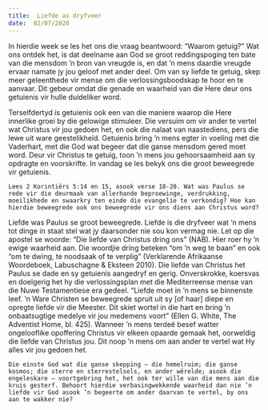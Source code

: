 ```yaml
---
title:  Liefde as dryfveer
date:  02/07/2020
---
```


In hierdie week se les het ons die vraag beantwoord: “Waarom getuig?” Wat ons ontdek het, is dat deelname aan God se groot reddingspoging ten bate van die mensdom ’n bron van vreugde is, en dat ’n mens daardie vreugde ervaar namate jy jou geloof met ander deel. Om van sy liefde te getuig, skep meer geleenthede vir mense om die verlossingsboodskap te hoor en te aanvaar. Dit gebeur omdat die genade en waarheid van die Here deur ons getuienis vir hulle duideliker word.

Terselfdertyd is getuienis ook een van die maniere waarop die Here innerlike groei by die gelowige stimuleer. Die versuim om vir ander te vertel wat Christus vir jou gedoen het, en ook die nalaat van naastediens, pers die lewe uit ware geestelikheid.  Getuienis bring ’n mens egter in voeling met die Vaderhart, met die God wat begeer dat die ganse mensdom gered moet word. Deur vir Christus te getuig, toon ’n mens jou gehoorsaamheid aan sy opdragte en voorskrifte. In vandag se les bekyk ons die groot beweegrede vir getuienis.

`Lees 2 Korintiërs 5:14 en 15, asook verse 18-20. Wat was Paulus se rede vir die deurmaak van allerhande beproewinge, verdrukking, moeilikhede en swaarkry ten einde die evangelie te verkondig? Hoe kan hierdie beweegrede ook ons beweegrede vir ons diens aan Christus word?`

Liefde was Paulus se groot beweegrede. Liefde is die dryfveer wat ’n mens tot dinge in staat stel wat jy daarsonder nie sou kon vermag nie. Let op die apostel se woorde: “Die liefde van Christus dring ons” (NAB). Hier roer hy ’n ewige waarheid aan. Die woordjie dring beteken “om ’n weg te baan” en ook “om te dwing, te noodsaak of te verplig” (Verklarende Afrikaanse Woordeboek, Labuschagne & Eksteen 2010). Die liefde van Christus het Paulus se dade en sy getuienis aangedryf en gerig. Onverskrokke, koersvas en doelgerig het hy die verlossingsplan met die Mediterreense mense van die Nuwe Testamentiese era gedeel. “Liefde moet in ’n mens se binnenste leef. ’n Ware Christen se beweegrede spruit uit sy [of haar] diepe en opregte liefde vir die Meester. Dit skiet wortel in die hart en bring ’n onbaatsugtige medelye vir jou medemens voort” (Ellen G. White, The Adventist Home, bl. 425). Wanneer ’n mens terdeë besef watter ongelooflike opoffering Christus vir elkeen opaarde gemaak het, oorweldig die liefde van Christus jou. Dit noop ’n mens om aan ander te vertel wat Hy alles vir jou gedoen het.

`Die einste God wat die ganse skepping – die hemelruim; die ganse kosmos; die sterre en sterrestelsels, en ander wêrelde; asook die engeleskare – voortgebring het, het ook ter wille van die mens aan die kruis gesterf. Behoort hierdie verbasingwekkende waarheid dan nie ’n liefde vir God asook ’n begeerte om ander daarvan te vertel, by ons aan te wakker nie?`